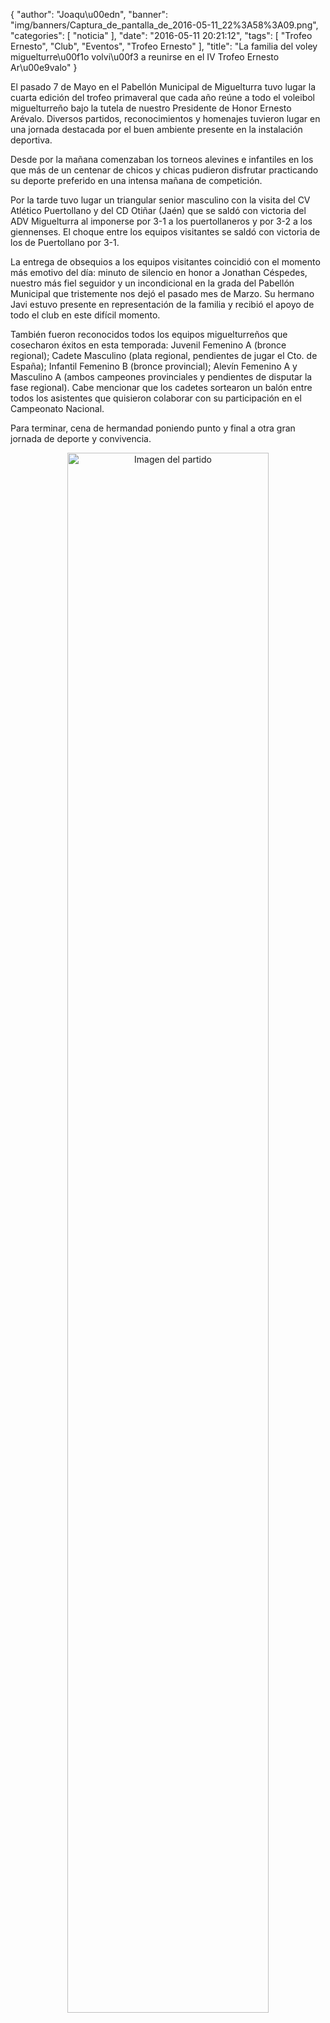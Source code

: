 {
  "author": "Joaqu\u00edn", 
  "banner": "img/banners/Captura_de_pantalla_de_2016-05-11_22%3A58%3A09.png", 
  "categories": [
    "noticia"
  ], 
  "date": "2016-05-11 20:21:12", 
  "tags": [
    "Trofeo Ernesto", 
    "Club", 
    "Eventos", 
    "Trofeo Ernesto"
  ], 
  "title": "La familia del voley miguelturre\u00f1o volvi\u00f3 a reunirse en el IV Trofeo Ernesto Ar\u00e9valo"
}

El pasado 7 de Mayo en el Pabellón Municipal de Miguelturra tuvo lugar la cuarta edición del trofeo primaveral que cada año reúne a todo el voleibol miguelturreño bajo la tutela de nuestro Presidente de Honor Ernesto Arévalo. Diversos partidos, reconocimientos y homenajes tuvieron lugar en una jornada destacada por el buen ambiente presente en la instalación deportiva.

Desde por la mañana comenzaban los torneos alevines e infantiles en los que más de un centenar de chicos y chicas pudieron disfrutar practicando su deporte preferido en una intensa mañana de competición.

Por la tarde tuvo lugar un triangular senior masculino con la visita del CV Atlético Puertollano y del CD Otiñar (Jaén) que se saldó con victoria del ADV Miguelturra al imponerse por 3-1 a los puertollaneros y por 3-2 a los giennenses. El choque entre los equipos visitantes se saldó con victoria de los de Puertollano por 3-1.

La entrega de obsequios a los equipos visitantes coincidió con el momento más emotivo del día: minuto de silencio en honor a Jonathan Céspedes, nuestro más fiel seguidor y un incondicional en la grada del Pabellón Municipal que tristemente nos dejó el pasado mes de Marzo. Su hermano Javi estuvo presente en representación de la familia y recibió el apoyo de todo el club en este difícil momento.

También fueron reconocidos todos los equipos miguelturreños que cosecharon éxitos en esta temporada: Juvenil Femenino A (bronce regional); Cadete Masculino (plata regional, pendientes de jugar el Cto. de España); Infantil Femenino B (bronce provincial); Alevín Femenino A y Masculino A (ambos campeones provinciales y pendientes de disputar la fase regional). Cabe mencionar que los cadetes sortearon un balón entre todos los asistentes que quisieron colaborar con su participación en el Campeonato Nacional.

Para terminar, cena de hermandad poniendo punto y final a otra gran jornada de deporte y convivencia.

<center>
<a target="_new" href="http://www.advmiguelturra.org/drupal/sites/default/files/Captura%20de%20pantalla%20de%202016-05-11%2022%3A58%3A09.png"> 
<img alt="Imagen del partido" width="80%" align="center" src="http://www.advmiguelturra.org/drupal/sites/default/files/Captura%20de%20pantalla%20de%202016-05-11%2022%3A58%3A09.png"/> </a> </center> 

